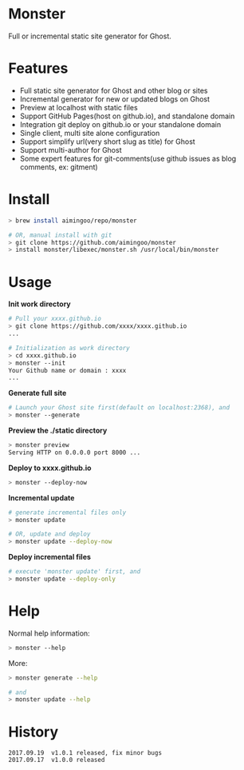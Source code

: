 # Monster

Full or incremental static site generator for Ghost.

# Features

- Full static site generator for Ghost and other blog or sites
- Incremental generator for new or updated blogs on Ghost
- Preview at localhost with static files
- Support GitHub Pages(host on github.io), and standalone domain
- Integration git deploy on github.io or your standalone domain
- Single client, multi site alone configuration
- Support simplify url(very short slug as title) for Ghost
- Support multi-author for Ghost
- Some expert features for git-comments(use github issues as blog comments, ex: gitment)


# Install

```bash
> brew install aimingoo/repo/monster

# OR, manual install with git
> git clone https://github.com/aimingoo/monster
> install monster/libexec/monster.sh /usr/local/bin/monster
```

# Usage

**Init work directory**

```bash
# Pull your xxxx.github.io
> git clone https://github.com/xxxx/xxxx.github.io
...

# Initialization as work directory
> cd xxxx.github.io
> monster --init
Your Github name or domain : xxxx
...
```

**Generate full site**

```bash
# Launch your Ghost site first(default on localhost:2368), and
> monster --generate
```

**Preview the ./static directory**

```bash
> monster preview
Serving HTTP on 0.0.0.0 port 8000 ...
```


**Deploy to xxxx.github.io**


```bash
> monster --deploy-now
```


**Incremental update**

```bash
# generate incremental files only
> monster update

# OR, update and deploy
> monster update --deploy-now
```

**Deploy incremental files**

```bash
# execute 'monster update' first, and
> monster update --deploy-only
```

# Help

Normal help information:

```bash
> monster --help
```

More:

```bash
> monster generate --help

# and
> monster update --help
```

# History

```
2017.09.19	v1.0.1 released, fix minor bugs
2017.09.17	v1.0.0 released
```
